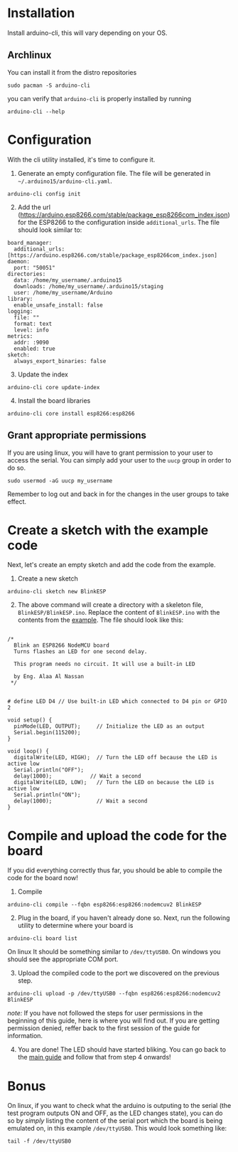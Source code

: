 # Installation

Install arduino-cli, this will vary depending on your OS.

## Archlinux

You can install it from the distro repositories

```
sudo pacman -S arduino-cli
```

you can verify that `arduino-cli` is properly installed by running

```
arduino-cli --help
```

# Configuration

With the cli utility installed, it's time to configure it.

1. Generate an empty configuration file. The file will be generated in `~/.arduino15/arduino-cli.yaml`.

```
arduino-cli config init
```

2. Add the url (https://arduino.esp8266.com/stable/package_esp8266com_index.json) for the ESP8266 to the configuration inside `additional_urls`. The file should look similar to:

```
board_manager:
  additional_urls: [https://arduino.esp8266.com/stable/package_esp8266com_index.json]
daemon:
  port: "50051"
directories:
  data: /home/my_username/.arduino15
  downloads: /home/my_username/.arduino15/staging
  user: /home/my_username/Arduino
library:
  enable_unsafe_install: false
logging:
  file: ""
  format: text
  level: info
metrics:
  addr: :9090
  enabled: true
sketch:
  always_export_binaries: false
```

3. Update the index

```
arduino-cli core update-index
```

4. Install the board libraries

```
arduino-cli core install esp8266:esp8266
```

## Grant appropriate permissions

If you are using linux, you will have to grant permission to your user to access the serial. 
You can simply add your user to the `uucp` group in order to do so.

```
sudo usermod -aG uucp my_username
```

Remember to log out and back in for the changes in the user groups to take effect.

# Create a sketch with the example code

Next, let's create an empty sketch and add the code from the example.

1. Create a new sketch

```
arduino-cli sketch new BlinkESP
```

2. The above command will create a directory with a skeleton file, `BlinkESP/BlinkESP.ino`. Replace the content of `BlinkESP.ino` with the contents from the [example](BlinkESP.ino). The file should look like this:

```

/*
  Blink an ESP8266 NodeMCU board
  Turns flashes an LED for one second delay.
  
  This program needs no circuit. It will use a built-in LED
  
  by Eng. Alaa Al Nassan
 */


# define LED D4 // Use built-in LED which connected to D4 pin or GPIO 2

void setup() {
  pinMode(LED, OUTPUT);     // Initialize the LED as an output
  Serial.begin(115200);
}

void loop() {
  digitalWrite(LED, HIGH);  // Turn the LED off because the LED is active low
  Serial.println("OFF");
  delay(1000);            // Wait a second
  digitalWrite(LED, LOW);   // Turn the LED on because the LED is active low
  Serial.println("ON");
  delay(1000);              // Wait a second
}
```

# Compile and upload the code for the board

If you did everything correctly thus far, you should be able to compile the code for the board now!

1. Compile

```
arduino-cli compile --fqbn esp8266:esp8266:nodemcuv2 BlinkESP
```

2. Plug in the board, if you haven't already done so. Next, run the following utility to determine where your board is

```
arduino-cli board list
```

On linux It should be something similar to `/dev/ttyUSB0`. On windows you should see the appropriate COM port.

3. Upload the compiled code to the port we discovered on the previous step.

```
arduino-cli upload -p /dev/ttyUSB0 --fqbn esp8266:esp8266:nodemcuv2 BlinkESP
```

*note:* If you have not followed the steps for user permissions in the beginning of this guide, here is where you will find out. If you are getting permission denied, reffer back to the first session of the guide for information.

4. You are done! The LED should have started bliking. You can go back to the [main guide](PREP.md) and follow that from step 4 onwards!

# Bonus

On linux, if you want to check what the arduino is outputing to the serial (the test program outputs ON and OFF, as the LED changes state), you can do so by *simply* listing the content of the serial port which the board is being emulated on, in this example `/dev/ttyUSB0`. This would look something like:

```
tail -f /dev/ttyUSB0
```
